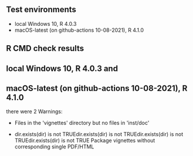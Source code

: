 ## Test environments
* local Windows 10, R 4.0.3
* macOS-latest (on github-actions 10-08-2021), R 4.1.0 

## R CMD check results
## local Windows 10, R 4.0.3 and 
## macOS-latest (on github-actions 10-08-2021), R 4.1.0 

there were 2 Warnings:

* Files in the 'vignettes' directory but no files in 'inst/doc'

* dir.exists(dir) is not TRUEdir.exists(dir) is not TRUEdir.exists(dir) is not TRUEdir.exists(dir) is not TRUE
  Package vignettes without corresponding single PDF/HTML  

